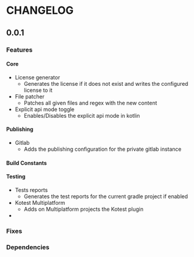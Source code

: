 # CHANGELOG
## 0.0.1
### Features
#### Core
- License generator
  - Generates the license if it does not exist and writes the configured license to it
- File patcher
  - Patches all given files and regex with the new content
- Explicit api mode toggle
  - Enables/Disables the explicit api mode in kotlin

#### Publishing
  - Gitlab
    - Adds the publishing configuration for the private gitlab instance

#### Build Constants


#### Testing
  - Tests reports
    - Generates the test reports for the current gradle project if enabled
  - Kotest Multiplatform
    - Adds on Multiplatform projects the Kotest plugin
  - 

### Fixes 

### Dependencies
